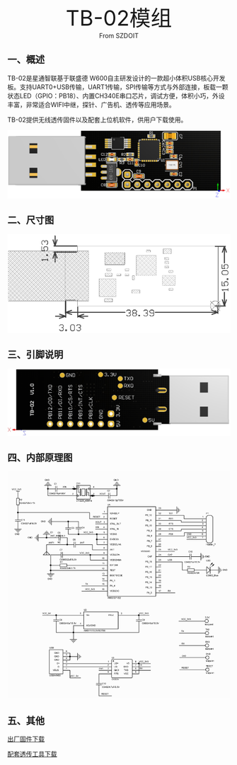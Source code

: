 <center><font size=10> TB-02模组 </center></font>
<center> From SZDOIT</center>

## 一、概述

TB-02是星通智联基于联盛德 W600自主研发设计的一款超小体积USB核心开发板。支持UART0+USB传输，UART1传输，SPI传输等方式与外部连接，板载一颗状态LED（GPIO：PB18）、内置CH340E串口芯片，调试方便，体积小巧，外设丰富，非常适合WIFI中继，探针、广告机、透传等应用场景。

TB-02提供无线透传固件以及配套上位机软件，供用户下载使用。

![img](https://github.com/SmartArduino/zhdocs/raw/master/zhW_Series/W600/Module/tb_02.png)

## 二、尺寸图

![image](https://github.com/SmartArduino/zhdocs/raw/master/zhW_Series/W600/Module/tb_02_size.png)

## 三、引脚说明

![image](https://github.com/SmartArduino/zhdocs/raw/master/zhW_Series/W600/Module/tb_02_pinlist.png)

## 四、内部原理图

![image](https://github.com/SmartArduino/zhdocs/raw/master/zhW_Series/W600/Module/tb_02_sch.png)

## 五、其他

[出厂固件下载](https://download.w600.fun/firmware/thingsturn_tb02_firmware_20190821.fls)

[配套透传工具下载](https://download.w600.fun/tool/ThingsTurn_Wireless_Config_Tools.7z)

